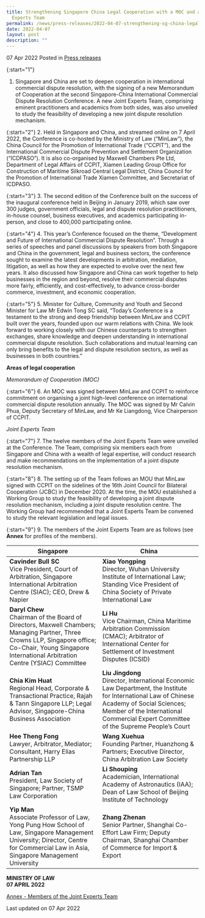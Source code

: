 ```yaml
---
title: Strengthening Singapore China Legal Cooperation with a MOC and a Joint
  Experts Team
permalink: /news/press-releases/2022-04-07-strengthening-sg-china-legal-cooperation-moc-joint-experts-team/
date: 2022-04-07
layout: post
description: ""
---
```

07 Apr 2022 Posted in [Press releases](/news/press-releases)

{:start="1"}
1.	Singapore and China are set to deepen cooperation in international commercial dispute resolution, with the signing of a new Memorandum of Cooperation at the second Singapore-China International Commercial Dispute Resolution Conference. A new Joint Experts Team, comprising eminent practitioners and academics from both sides, was also unveiled to study the feasibility of developing a new joint dispute resolution mechanism.

{:start="2"}
2.	Held in Singapore and China, and streamed online on 7 April 2022, the Conference is co-hosted by the Ministry of Law (“MinLaw”), the China Council for the Promotion of International Trade (“CCPIT”), and the International Commercial Dispute Prevention and Settlement Organization (“ICDPASO”). It is also co-organised by Maxwell Chambers Pte Ltd, Department of Legal Affairs of CCPIT, Xiamen Leading Group Office for Construction of Maritime Silkroad Central Legal District, China Council for the Promotion of International Trade Xiamen Committee, and Secretariat of ICDPASO. 

{:start="3"}
3.	The second edition of the Conference built on the success of the inaugural conference held in Beijing in January 2019, which saw over 300 judges, government officials, legal and dispute resolution practitioners, in-house counsel, business executives, and academics participating in-person, and close to 400,000 participating online. 

{:start="4"}
4.	This year’s Conference focused on the theme, “Development and Future of International Commercial Dispute Resolution”. Through a series of speeches and panel discussions by speakers from both Singapore and China in the government, legal and business sectors, the conference sought to examine the latest developments in arbitration, mediation, litigation, as well as how they are expected to evolve over the next few years. It also discussed how Singapore and China can work together to help businesses in the region and beyond, resolve their commercial disputes more fairly, efficiently, and cost-effectively, to advance cross-border commerce, investment, and economic cooperation. 

{:start="5"}
5.	Minister for Culture, Community and Youth and Second Minister for Law Mr Edwin Tong SC said, “Today’s Conference is a testament to the strong and deep friendship between MinLaw and CCPIT built over the years, founded upon our warm relations with China. We look forward to working closely with our Chinese counterparts to strengthen exchanges, share knowledge and deepen understanding in international commercial dispute resolution. Such collaborations and mutual learning can only bring benefits to the legal and dispute resolution sectors, as well as businesses in both countries.” 

**Areas of legal cooperation**

*Memorandum of Cooperation (MOC)*

{:start="6"}
6.	An MOC was signed between MinLaw and CCPIT to reinforce commitment on organising a joint high-level conference on international commercial dispute resolution annually. The MOC was signed by Mr Calvin Phua, Deputy Secretary of MinLaw, and Mr Ke Liangdong, Vice Chairperson of CCPIT. 

*Joint Experts Team*

{:start="7"}
7.	The twelve members of the Joint Experts Team were unveiled at the Conference. The Team, comprising six members each from Singapore and China with a wealth of legal expertise, will conduct research and make recommendations on the implementation of a joint dispute resolution mechanism.

{:start="8"}
8.	The setting up of the Team follows an MOU that MinLaw signed with CCPIT on the sidelines of the 16th Joint Council for Bilateral Cooperation (JCBC) in December 2020. At the time, the MOU established a Working Group to study the feasibility of developing a joint dispute resolution mechanism, including a joint dispute resolution centre. The Working Group had recommended that a Joint Experts Team be convened to study the relevant legislation and legal issues.

{:start="9"}
9.	The members of the Joint Experts Team are as follows (see <b>Annex</b> for profiles of the members).


| Singapore    | China |
| ----------- | ----------- |
| <b>Cavinder Bull SC</b> <br>Vice President, Court of Arbitration, Singapore International Arbitration Centre (SIAC); CEO, Drew & Napier     | <b>Xiao Yongping</b><br>Director, Wuhan University Institute of International Law; Standing Vice President of China Society of Private International Law<br> |
| <b>Daryl Chew</b> <br>Chairman of the Board of Directors, Maxwell Chambers; Managing Partner, Three Crowns LLP, Singapore office; Co-Chair, Young Singapore International Arbitration Centre (YSIAC) Committee     | <b>Li Hu</b><br>Vice Chairman, China Maritime Arbitration Commission (CMAC); Arbitrator of International Center for Settlement of Investment Disputes (ICSID) <br> |
| <b>Chia Kim Huat</b> <br>Regional Head, Corporate & Transactional Practice, Rajah & Tann Singapore LLP; Legal Advisor, Singapore-China Business Association     | <b>Liu Jingdong</b><br>Director, International Economic Law Department, the Institute for International Law of Chinese Academy of Social Sciences; Member of the International Commercial Expert Committee of the Supreme People’s Court<br> |
| <b>Hee Theng Fong</b> <br>Lawyer, Arbitrator, Mediator; Consultant, Harry Elias Partnership LLP     | <b>Wang Xuehua</b><br>Founding Partner, Huanzhong & Partners; Executive Director, China Arbitration Law Society<br> |
| <b>Adrian Tan</b> <br>President, Law Society of Singapore; Partner, TSMP Law Corporation     | <b>Li Shouping</b><br>Academician, International Academy of Astronautics (IAA); Dean of Law School of Beijing Institute of Technology<br> |
| <b>Yip Man</b> <br>Associate Professor of Law, Yong Pung How School of Law, Singapore Management University; Director, Centre for Commercial Law in Asia, Singapore Management University     | <b>Zhang Zhenan</b><br>Senior Partner, Shanghai Co-Effort Law Firm; Deputy Chairman, Shanghai Chamber of Commerce for Import & Export <br> |
 

**MINISTRY OF LAW**
<br>**07 APRIL 2022**

[Annex - Members of the Joint Experts Team](/files/news/press-releases/2022/01/SGChinaIDRC2022_Press_Release_Annex.pdf)<br>


<p class="right-side-updated">Last updated on 07 Apr 2022</p>